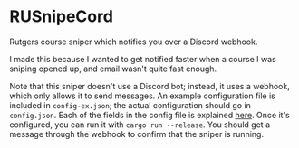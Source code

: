 # RUSnipeCord

Rutgers course sniper which notifies you over a Discord webhook.

I made this because I wanted to get notified faster when a course I was sniping opened up, and email wasn't quite fast enough.

Note that this sniper doesn't use a Discord bot; instead, it uses a webhook, which only allows it to send messages.
An example configuration file is included in `config-ex.json`; the actual configuration should go in `config.json`.
Each of the fields in the config file is explained [here](src/dat.rs#L6).
Once it's configured, you can run it with `cargo run --release`.
You should get a message through the webhook to confirm that the sniper is running.
